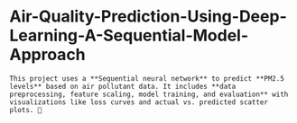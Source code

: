 # Air-Quality-Prediction-Using-Deep-Learning-A-Sequential-Model-Approach
    This project uses a **Sequential neural network** to predict **PM2.5 levels** based on air pollutant data. It includes **data preprocessing, feature scaling, model training, and evaluation** with visualizations like loss curves and actual vs. predicted scatter plots. 🚀
